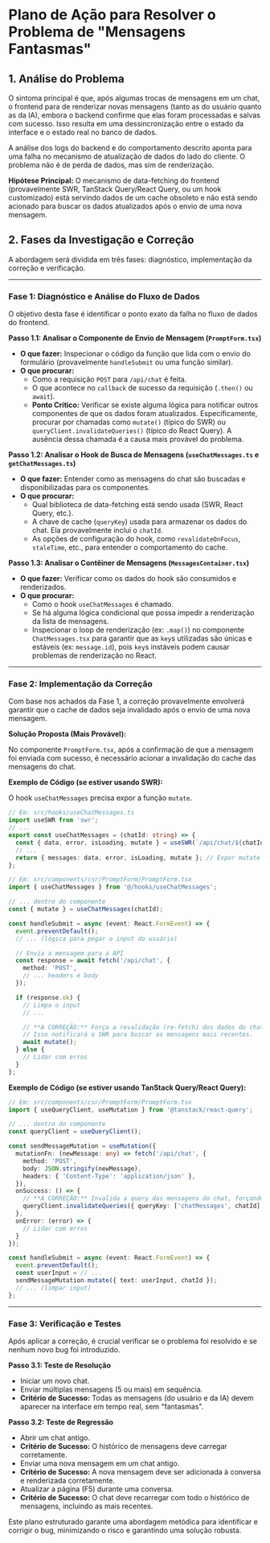 # Plano de Ação para Resolver o Problema de "Mensagens Fantasmas"

## 1. Análise do Problema

O sintoma principal é que, após algumas trocas de mensagens em um chat, o frontend para de renderizar novas mensagens (tanto as do usuário quanto as da IA), embora o backend confirme que elas foram processadas e salvas com sucesso. Isso resulta em uma dessincronização entre o estado da interface e o estado real no banco de dados.

A análise dos logs do backend e do comportamento descrito aponta para uma falha no mecanismo de atualização de dados do lado do cliente. O problema não é de perda de dados, mas sim de renderização.

**Hipótese Principal:** O mecanismo de data-fetching do frontend (provavelmente SWR, TanStack Query/React Query, ou um hook customizado) está servindo dados de um cache obsoleto e não está sendo acionado para buscar os dados atualizados após o envio de uma nova mensagem.

## 2. Fases da Investigação e Correção

A abordagem será dividida em três fases: diagnóstico, implementação da correção e verificação.

---

### Fase 1: Diagnóstico e Análise do Fluxo de Dados

O objetivo desta fase é identificar o ponto exato da falha no fluxo de dados do frontend.

**Passo 1.1: Analisar o Componente de Envio de Mensagem (`PromptForm.tsx`)**
- **O que fazer:** Inspecionar o código da função que lida com o envio do formulário (provavelmente `handleSubmit` ou uma função similar).
- **O que procurar:**
    - Como a requisição `POST` para `/api/chat` é feita.
    - O que acontece no `callback` de sucesso da requisição (`.then()` ou `await`).
    - **Ponto Crítico:** Verificar se existe alguma lógica para notificar outros componentes de que os dados foram atualizados. Especificamente, procurar por chamadas como `mutate()` (típico do SWR) ou `queryClient.invalidateQueries()` (típico do React Query). A ausência dessa chamada é a causa mais provável do problema.

**Passo 1.2: Analisar o Hook de Busca de Mensagens (`useChatMessages.ts` e `getChatMessages.ts`)**
- **O que fazer:** Entender como as mensagens do chat são buscadas e disponibilizadas para os componentes.
- **O que procurar:**
    - Qual biblioteca de data-fetching está sendo usada (SWR, React Query, etc.).
    - A chave de cache (`queryKey`) usada para armazenar os dados do chat. Ela provavelmente inclui o `chatId`.
    - As opções de configuração do hook, como `revalidateOnFocus`, `staleTime`, etc., para entender o comportamento do cache.

**Passo 1.3: Analisar o Contêiner de Mensagens (`MessagesContainer.tsx`)**
- **O que fazer:** Verificar como os dados do hook são consumidos e renderizados.
- **O que procurar:**
    - Como o hook `useChatMessages` é chamado.
    - Se há alguma lógica condicional que possa impedir a renderização da lista de mensagens.
    - Inspecionar o loop de renderização (ex: `.map()`) no componente `ChatMessages.tsx` para garantir que as `key`s utilizadas são únicas e estáveis (ex: `message.id`), pois `key`s instáveis podem causar problemas de renderização no React.

---

### Fase 2: Implementação da Correção

Com base nos achados da Fase 1, a correção provavelmente envolverá garantir que o cache de dados seja invalidado após o envio de uma nova mensagem.

**Solução Proposta (Mais Provável):**

No componente `PromptForm.tsx`, após a confirmação de que a mensagem foi enviada com sucesso, é necessário acionar a invalidação do cache das mensagens do chat.

**Exemplo de Código (se estiver usando SWR):**

O hook `useChatMessages` precisa expor a função `mutate`.

```typescript
// Em: src/hooks/useChatMessages.ts
import useSWR from 'swr';
// ...
export const useChatMessages = (chatId: string) => {
  const { data, error, isLoading, mutate } = useSWR(`/api/chat/${chatId}`, fetcher);
  // ...
  return { messages: data, error, isLoading, mutate }; // Expor mutate
};

// Em: src/components/csr/PromptForm/PromptForm.tsx
import { useChatMessages } from '@/hooks/useChatMessages';

// ... dentro do componente
const { mutate } = useChatMessages(chatId);

const handleSubmit = async (event: React.FormEvent) => {
  event.preventDefault();
  // ... (lógica para pegar o input do usuário)

  // Envia a mensagem para a API
  const response = await fetch('/api/chat', {
    method: 'POST',
    // ... headers e body
  });

  if (response.ok) {
    // Limpa o input
    // ...

    // **A CORREÇÃO:** Força a revalidação (re-fetch) dos dados do chat.
    // Isso notificará o SWR para buscar as mensagens mais recentes.
    await mutate();
  } else {
    // Lidar com erros
  }
};
```

**Exemplo de Código (se estiver usando TanStack Query/React Query):**

```typescript
// Em: src/components/csr/PromptForm/PromptForm.tsx
import { useQueryClient, useMutation } from '@tanstack/react-query';

// ... dentro do componente
const queryClient = useQueryClient();

const sendMessageMutation = useMutation({
  mutationFn: (newMessage: any) => fetch('/api/chat', {
    method: 'POST',
    body: JSON.stringify(newMessage),
    headers: { 'Content-Type': 'application/json' },
  }),
  onSuccess: () => {
    // **A CORREÇÃO:** Invalida a query das mensagens do chat, forçando um re-fetch.
    queryClient.invalidateQueries({ queryKey: ['chatMessages', chatId] });
  },
  onError: (error) => {
    // Lidar com erros
  }
});

const handleSubmit = async (event: React.FormEvent) => {
  event.preventDefault();
  const userInput = // ...
  sendMessageMutation.mutate({ text: userInput, chatId });
  // ... (limpar input)
};
```

---

### Fase 3: Verificação e Testes

Após aplicar a correção, é crucial verificar se o problema foi resolvido e se nenhum novo bug foi introduzido.

**Passo 3.1: Teste de Resolução**
- Iniciar um novo chat.
- Enviar múltiplas mensagens (5 ou mais) em sequência.
- **Critério de Sucesso:** Todas as mensagens (do usuário e da IA) devem aparecer na interface em tempo real, sem "fantasmas".

**Passo 3.2: Teste de Regressão**
- Abrir um chat antigo.
- **Critério de Sucesso:** O histórico de mensagens deve carregar corretamente.
- Enviar uma nova mensagem em um chat antigo.
- **Critério de Sucesso:** A nova mensagem deve ser adicionada à conversa e renderizada corretamente.
- Atualizar a página (F5) durante uma conversa.
- **Critério de Sucesso:** O chat deve recarregar com todo o histórico de mensagens, incluindo as mais recentes.

Este plano estruturado garante uma abordagem metódica para identificar e corrigir o bug, minimizando o risco e garantindo uma solução robusta.
